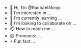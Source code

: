 - 👋 Hi, I’m @RachaelAkinyi
- 👀 I’m interested in ...
- 🌱 I’m currently learning ...
- 💞️ I’m looking to collaborate on ...
- 📫 How to reach me ...
- 😄 Pronouns: ...
- ⚡ Fun fact: ...

<!---
RachaelAkinyi/RachaelAkinyi is a ✨ special ✨ repository because its `README.md` (this file) appears on your GitHub profile.
You can click the Preview link to take a look at your changes.
--->
